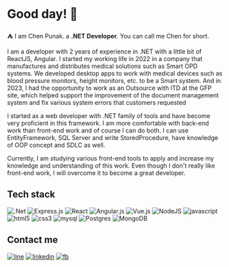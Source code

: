 
# Good day! 👋

⛺️ I am Chen Punak. a **.NET Developer**. You can call me Chen for short.

I am a developer with 2 years of experience in .NET with a little bit of ReactJS, Angular.
I started my working life in 2022 in a company that manufactures and distributes medical solutions such as Smart OPD systems. We developed desktop apps to work with medical devices such as blood pressure monitors, height monitors, etc. to be a Smart system.
And in 2023, I had the opportunity to work as an Outsource with ITD at the GFP site, which helped support the improvement of the document management system and fix various system errors that customers requested

I started as a web developer with .NET family of tools and have become very proficient in this framework. I am more comfortable with back-end work than front-end work and of course I can do both. I can use EntityFramework, SQL Server and write StoredProcedure, have knowledge of OOP concept and SDLC as well.

Currently, I am studying various front-end tools to apply and increase my knowledge and understanding of this work. Even though I don't really like front-end work, I will overcome it to become a great developer.

## Tech stack
![.Net](https://img.shields.io/badge/.NET-5C2D91?style=for-the-badge&logo=.net&logoColor=white)
![Express.js](https://img.shields.io/badge/express.js-%23404d59.svg?style=for-the-badge&logo=express&logoColor=%2361DAFB)
![React](https://img.shields.io/badge/react-%2320232a.svg?style=for-the-badge&logo=react&logoColor=%2361DAFB)
![Angular.js](https://img.shields.io/badge/angular.js-%23E23237.svg?style=for-the-badge&logo=angularjs&logoColor=white)
![Vue.js](https://img.shields.io/badge/vuejs-%2335495e.svg?style=for-the-badge&logo=vuedotjs&logoColor=%234FC08D)
![NodeJS](https://img.shields.io/badge/node.js-6DA55F?style=for-the-badge&logo=node.js&logoColor=white)
![javascript](https://img.shields.io/badge/JavaScript-F7DF1E?style=for-the-badge&logo=javascript&logoColor=black)
![html5](https://img.shields.io/badge/HTML-239120?style=for-the-badge&logo=html5&logoColor=white)
![css3](https://img.shields.io/badge/CSS3-1572B6?style=for-the-badge&logo=css3&logoColor=white)
![mysql](https://img.shields.io/badge/MySQL-00000F?style=for-the-badge&logo=mysql&logoColor=white)
![Postgres](https://img.shields.io/badge/postgres-%23316192.svg?style=for-the-badge&logo=postgresql&logoColor=white)
![MongoDB](https://img.shields.io/badge/MongoDB-%234ea94b.svg?style=for-the-badge&logo=mongodb&logoColor=white)

## Contact me
[![line](https://img.shields.io/badge/LINE-00C300?style=flat&logo=line&logoColor=white)][line]
[![linkedin](https://img.shields.io/badge/LinkedIn-0077B5?style=flat&logo=linkedin&logoColor=white)][linkedin]
[![fb](https://img.shields.io/badge/Facebook-1877F2?style=flat&logo=facebook&logoColor=white)][fb]

[line]: https://line.me/ti/p/yijyFjm44j
[linkedin]: https://www.linkedin.com/in/chen-punak/
[fb]: https://www.facebook.com/ChenPunak

